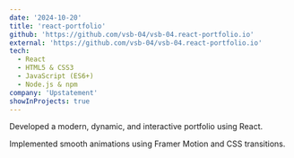 ```yaml
---
date: '2024-10-20'
title: 'react-portfolio'
github: 'https://github.com/vsb-04/vsb-04.react-portfolio.io'
external: 'https://github.com/vsb-04/vsb-04.react-portfolio.io'
tech:
  - React
  - HTML5 & CSS3
  - JavaScript (ES6+)
  - Node.js & npm
company: 'Upstatement'
showInProjects: true
---
```


Developed a modern, dynamic, and interactive portfolio using React.

Implemented smooth animations using Framer Motion and CSS transitions.
